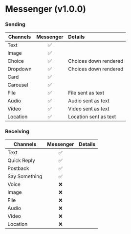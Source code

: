 # Messenger (v1.0.0)

### Sending

| Channels | Messenger | Details               |
| -------- | :-------: | :-------------------- |
| Text     |    ✅     |                       |
| Image    |    ✅     |                       |
| Choice   |    ✅     | Choices down rendered |
| Dropdown |    ✅     | Choices down rendered |
| Card     |    ✅     |                       |
| Carousel |    ✅     |                       |
| File     |    ✅     | File sent as text     |
| Audio    |    ✅     | Audio sent as text    |
| Video    |    ✅     | Video sent as text    |
| Location |    ✅     | Location sent as text |

### Receiving

| Channels      | Messenger | Details |
| ------------- | :-------: | :------ |
| Text          |    ✅     |         |
| Quick Reply   |    ✅     |         |
| Postback      |    ✅     |         |
| Say Something |    ✅     |         |
| Voice         |    ❌     |         |
| Image         |    ❌     |         |
| File          |    ❌     |         |
| Audio         |    ❌     |         |
| Video         |    ❌     |         |
| Location      |    ❌     |         |
